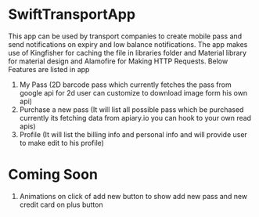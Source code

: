 # SwiftTransportApp
This app can be used by transport companies to create mobile pass and send notifications on expiry and low balance notifications. The app makes use of Kingfisher for caching the file in libraries folder and Material library for material design and Alamofire for Making HTTP Requests.
Below Features are listed in app 

1. My Pass (2D barcode pass which currently fetches the pass from google api for 2d user can customize to download image form his own api)
2. Purchase a new pass (It will list all possible pass which be purchased currently its fetching data from apiary.io you can hook to your own read apis)
3. Profile (It will list the billing info and personal info and will provide user to make edit to his profile)


# Coming Soon

1. Animations on click of add new button to show add new pass and new credit card on plus button





